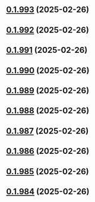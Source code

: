 ## [0.1.993](https://github.com/binary-braids/terraform-oracle/compare/v0.1.992...v0.1.993) (2025-02-26)



## [0.1.992](https://github.com/binary-braids/terraform-oracle/compare/v0.1.991...v0.1.992) (2025-02-26)



## [0.1.991](https://github.com/binary-braids/terraform-oracle/compare/v0.1.990...v0.1.991) (2025-02-26)



## [0.1.990](https://github.com/binary-braids/terraform-oracle/compare/v0.1.989...v0.1.990) (2025-02-26)



## [0.1.989](https://github.com/binary-braids/terraform-oracle/compare/v0.1.988...v0.1.989) (2025-02-26)



## [0.1.988](https://github.com/binary-braids/terraform-oracle/compare/v0.1.987...v0.1.988) (2025-02-26)



## [0.1.987](https://github.com/binary-braids/terraform-oracle/compare/v0.1.986...v0.1.987) (2025-02-26)



## [0.1.986](https://github.com/binary-braids/terraform-oracle/compare/v0.1.985...v0.1.986) (2025-02-26)



## [0.1.985](https://github.com/binary-braids/terraform-oracle/compare/v0.1.984...v0.1.985) (2025-02-26)



## [0.1.984](https://github.com/binary-braids/terraform-oracle/compare/v0.1.983...v0.1.984) (2025-02-26)



